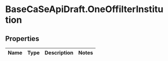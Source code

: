 # BaseCaSeApiDraft.OneOffilterInstitution

## Properties
Name | Type | Description | Notes
------------ | ------------- | ------------- | -------------
